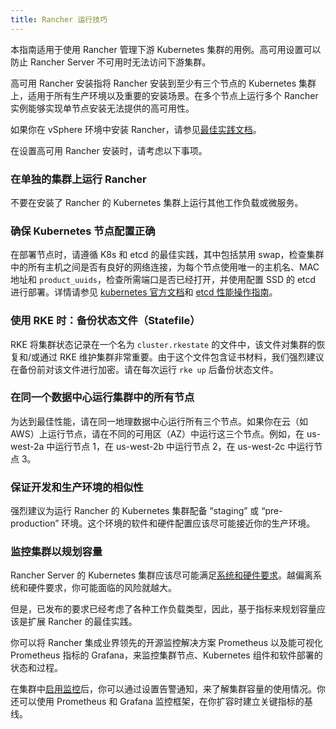 ```yaml
---
title: Rancher 运行技巧
---
```


本指南适用于使用 Rancher 管理下游 Kubernetes 集群的用例。高可用设置可以防止 Rancher Server 不可用时无法访问下游集群。

高可用 Rancher 安装指将 Rancher 安装到至少有三个节点的 Kubernetes 集群上，适用于所有生产环境以及重要的安装场景。在多个节点上运行多个 Rancher 实例能够实现单节点安装无法提供的高可用性。

如果你在 vSphere 环境中安装 Rancher，请参见[最佳实践文档](on-premises-rancher-in-vsphere.md)。

在设置高可用 Rancher 安装时，请考虑以下事项。

### 在单独的集群上运行 Rancher
不要在安装了 Rancher 的 Kubernetes 集群上运行其他工作负载或微服务。

### 确保 Kubernetes 节点配置正确
在部署节点时，请遵循 K8s 和 etcd 的最佳实践，其中包括禁用 swap，检查集群中的所有主机之间是否有良好的网络连接，为每个节点使用唯一的主机名、MAC 地址和 `product_uuids`，检查所需端口是否已经打开，并使用配置 SSD 的 etcd 进行部署。详情请参见 [kubernetes 官方文档](https://kubernetes.io/docs/setup/production-environment/tools/kubeadm/install-kubeadm/#before-you-begin)和 [etcd 性能操作指南](https://etcd.io/docs/v3.5/op-guide/performance/)。

### 使用 RKE 时：备份状态文件（Statefile）
RKE 将集群状态记录在一个名为 `cluster.rkestate` 的文件中，该文件对集群的恢复和/或通过 RKE 维护集群非常重要。由于这个文件包含证书材料，我们强烈建议在备份前对该文件进行加密。请在每次运行 `rke up` 后备份状态文件。

### 在同一个数据中心运行集群中的所有节点
为达到最佳性能，请在同一地理数据中心运行所有三个节点。如果你在云（如 AWS）上运行节点，请在不同的可用区（AZ）中运行这三个节点。例如，在 us-west-2a 中运行节点 1，在 us-west-2b 中运行节点 2，在 us-west-2c 中运行节点 3。

### 保证开发和生产环境的相似性
强烈建议为运行 Rancher 的 Kubernetes 集群配备 “staging” 或 “pre-production” 环境。这个环境的软件和硬件配置应该尽可能接近你的生产环境。

### 监控集群以规划容量
Rancher Server 的 Kubernetes 集群应该尽可能满足[系统和硬件要求](../../../pages-for-subheaders/installation-requirements.md)。越偏离系统和硬件要求，你可能面临的风险就越大。

但是，已发布的要求已经考虑了各种工作负载类型，因此，基于指标来规划容量应该是扩展 Rancher 的最佳实践。

你可以将 Rancher 集成业界领先的开源监控解决方案 Prometheus 以及能可视化 Prometheus 指标的 Grafana，来监控集群节点、Kubernetes 组件和软件部署的状态和过程。

在集群中[启用监控](../../../pages-for-subheaders/monitoring-and-alerting.md)后，你可以通过设置告警通知，来了解集群容量的使用情况。你还可以使用 Prometheus 和 Grafana 监控框架，在你扩容时建立关键指标的基线。

